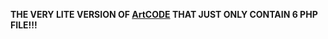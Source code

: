 **THE VERY LITE VERSION OF [ArtCODE](https://github.com/HirotakaDango/ArtCODE) THAT JUST ONLY CONTAIN 6 PHP FILE!!!**

